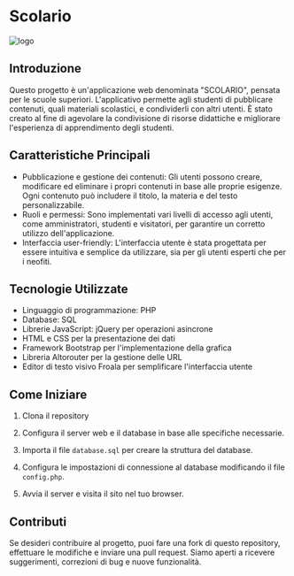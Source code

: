 # Scolario

![logo](https://github.com/alessandromasone/Scolario/assets/102250754/74c753dc-d208-4eb4-92b5-85fdae588be9)


## Introduzione

Questo progetto è un'applicazione web denominata "SCOLARIO", pensata per le scuole superiori. L'applicativo permette agli studenti di pubblicare contenuti, quali materiali scolastici, e condividerli con altri utenti. È stato creato al fine di agevolare la condivisione di risorse didattiche e migliorare l'esperienza di apprendimento degli studenti.

## Caratteristiche Principali

- Pubblicazione e gestione dei contenuti: Gli utenti possono creare, modificare ed eliminare i propri contenuti in base alle proprie esigenze. Ogni contenuto può includere il titolo, la materia e del testo personalizzabile.
- Ruoli e permessi: Sono implementati vari livelli di accesso agli utenti, come amministratori, studenti e visitatori, per garantire un corretto utilizzo dell'applicazione.
- Interfaccia user-friendly: L'interfaccia utente è stata progettata per essere intuitiva e semplice da utilizzare, sia per gli utenti esperti che per i neofiti.

## Tecnologie Utilizzate

- Linguaggio di programmazione: PHP
- Database: SQL
- Librerie JavaScript: jQuery per operazioni asincrone
- HTML e CSS per la presentazione dei dati
- Framework Bootstrap per l'implementazione della grafica
- Libreria Altorouter per la gestione delle URL
- Editor di testo visivo Froala per semplificare l'interfaccia utente

## Come Iniziare

1. Clona il repository

2. Configura il server web e il database in base alle specifiche necessarie.

3. Importa il file `database.sql` per creare la struttura del database.

4. Configura le impostazioni di connessione al database modificando il file `config.php`.

5. Avvia il server e visita il sito nel tuo browser.

## Contributi

Se desideri contribuire al progetto, puoi fare una fork di questo repository, effettuare le modifiche e inviare una pull request. Siamo aperti a ricevere suggerimenti, correzioni di bug e nuove funzionalità.
